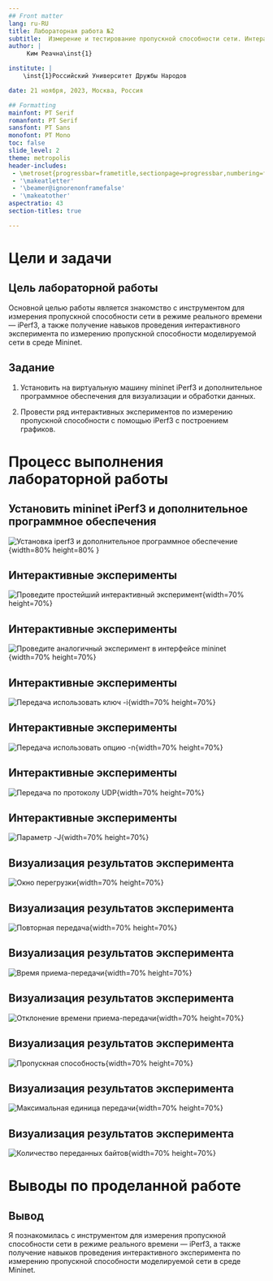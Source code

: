 ```yaml
---
## Front matter
lang: ru-RU
title: Лабораторная работа №2
subtitle:  Измерение и тестирование пропускной способности сети. Интерактивный эксперимент
author: |
	 Ким Реачна\inst{1}

institute: |
	\inst{1}Российский Университет Дружбы Народов

date: 21 ноября, 2023, Москва, Россия

## Formatting
mainfont: PT Serif
romanfont: PT Serif
sansfont: PT Sans
monofont: PT Mono
toc: false
slide_level: 2
theme: metropolis
header-includes: 
 - \metroset{progressbar=frametitle,sectionpage=progressbar,numbering=fraction}
 - '\makeatletter'
 - '\beamer@ignorenonframefalse'
 - '\makeatother'
aspectratio: 43
section-titles: true

---
```

# Цели и задачи

## Цель лабораторной работы

Основной целью работы является знакомство с инструментом для измерения пропускной способности сети в режиме реального времени — iPerf3, а также получение навыков проведения интерактивного эксперимента по измерению пропускной способности моделируемой сети в среде Mininet.

## Задание

1. Установить на виртуальную машину mininet iPerf3 и дополнительное программное обеспечения для визуализации и обработки данных.

2. Провести ряд интерактивных экспериментов по измерению пропускной способности с помощью iPerf3 с построением графиков.

# Процесс выполнения лабораторной работы

## Установить mininet iPerf3 и дополнительное программное обеспечения

![Установка iperf3 и дополнительное программное обеспечение](image/3.png){width=80% height=80% }

##  Интерактивные эксперименты

![Проведите простейший интерактивный эксперимент](image/6.png){width=70% height=70%}

## Интерактивные эксперименты

![Проведите аналогичный эксперимент в интерфейсе mininet](image/7.png){width=70% height=70%}

## Интерактивные эксперименты

![Передача использовать ключ -i](image/8.png){width=70% height=70%}

## Интерактивные эксперименты

![Передача использовать опцию -n](image/16g.png){width=70% height=70%}

## Интерактивные эксперименты

![Передача по протоколу UDP](image/9.png){width=70% height=70%}

## Интерактивные эксперименты

![Параметр -J](image/12.png){width=70% height=70%}

## Визуализация результатов эксперимента

![Окно перегрузки](image/18.png){width=70% height=70%}

## Визуализация результатов эксперимента

![Повторная передача](image/19.png){width=70% height=70%}

## Визуализация результатов эксперимента

![Время приема-передачи](image/15.png){width=70% height=70%}

## Визуализация результатов эксперимента

![Отклонение времени приема-передачи](image/16.png){width=70% height=70%}

## Визуализация результатов эксперимента

![Пропускная способность](image/20.png){width=70% height=70%}

## Визуализация результатов эксперимента

![Максимальная единица передачи](image/14.png){width=70% height=70%}

## Визуализация результатов эксперимента

![Количество переданных байтов](image/17.png){width=70% height=70%}


# Выводы по проделанной работе

## Вывод

Я познакомилась с инструментом для измерения пропускной способности сети в режиме реального времени — iPerf3, а также получение навыков проведения интерактивного эксперимента по измерению пропускной способности моделируемой сети в среде Mininet.
